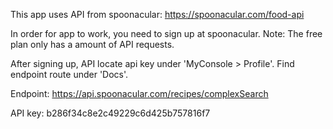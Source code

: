 This app uses API from spoonacular:
https://spoonacular.com/food-api

In order for app to work, you need to sign up at spoonacular.
Note:
The free plan only has a amount of API requests.

After signing up, API locate api key under 'MyConsole > Profile'.
Find endpoint route under 'Docs'.

Endpoint:
https://api.spoonacular.com/recipes/complexSearch

API key:
b286f34c8e2c49229c6d425b757816f7
